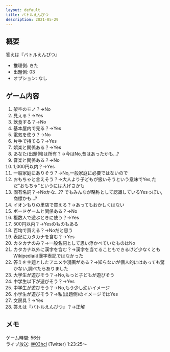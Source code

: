 ```yaml
---
layout: default
title: バトルえんぴつ
description: 2021-05-29
---
```


## 概要

答えは『バトルえんぴつ』

- 推理側: きた
- 出題側: 03
- オプション: なし

## ゲーム内容

1. 架空のモノ？→No
2. 見える？→Yes
3. 飲食する？→No
4. 基本屋内で見る？→Yes
5. 電気を使う？→No
6. 片手で持てる？→Yes
7. 娯楽と関係ある？→Yes
8. あなた(出題側)は所有？→今はNo,昔はあったかも…?
9. 音楽と関係ある？→No
10. 1,000円以内？→Yes
11. 一般家庭にありそう？→No,一般家庭に必要ではないので
12. おもちゃと言えそう？→大人より子どもが扱いそうという意味でYes,ただ"おもちゃ"というには大げさかも
13. 固有名詞？→Noかな…?? でもみんなが略称として認識しているYesっぽい,商標かも…?
14. イオンもりの里店で買える？→あってもおかしくはない
15. ボードゲームと関係ある？→No
16. 複数人で遊ぶときに使う？→Yes
17. 500円以内？→Yesのものもある
18. 百均で買える？→Noだと思う
19. 表記にカタカナを含む？→Yes
20. カタカナのみ？→一般名詞として思い浮かべていたものはNo
21. カタカナ以外に漢字を含む？→漢字を当てることもできるけど少なくともWikipediaは漢字表記ではなかった
22. 答えを主題としたアニメや漫画がある？→知らないが個人的にはあっても驚かない,調べたらありました
23. 大学生が遊びそう？→No,もっと子どもが遊びそう
24. 中学生以下が遊びそう？→Yes
25. 中学生が遊びそう？→No,もう少し幼いイメージ
26. 小学生が遊びそう？→私(出題側)のイメージではYes
27. 文房具？→Yes
28. 答えは『バトルえんぴつ』？→正解

## メモ

ゲーム時間: 56分  
ライブ放送: [@03hcl](https://twitter.com/i/broadcasts/1YpJkzQRBXwGj?t=1h23m25s) (Twitter) 1:23:25～
